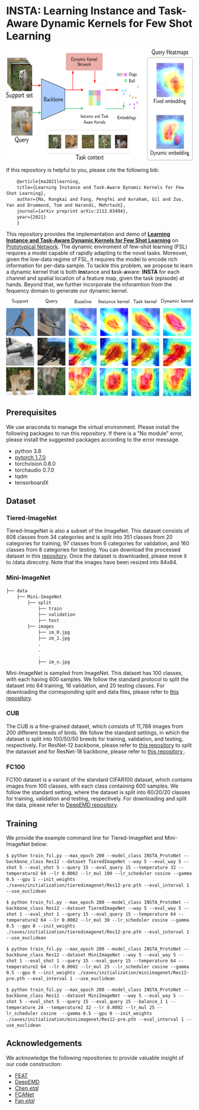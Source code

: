 # INSTA: Learning Instance and Task-Aware Dynamic Kernels for Few Shot Learning

<p align="center">
  <img src="visual/concept.png" width="700" height="300">
</p>

If this repository is helpful to you, please cite the following bib:
```Shell
    @article{ma2021learning,
    title={Learning Instance and Task-Aware Dynamic Kernels for Few Shot Learning},
    author={Ma, Rongkai and Fang, Pengfei and Avraham, Gil and Zuo, Yan and Drummond, Tom and Harandi, Mehrtash},
    journal={arXiv preprint arXiv:2112.03494},
    year={2021}
    }
 ```   
This repository provides the implementation and demo of [**Learning Instance and Task-Aware Dynamic Kernels for Few Shot Learning**](https://arxiv.org/abs/2112.03494) on [Prototypical Network](https://arxiv.org/pdf/1703.05175.pdf). The dynamic enviroment of few-shot learning (FSL) requires a model capable of rapidly adapting to the novel tasks. Moreover, given the low-data regime of FSL, it requires the model to encode rich information for per-data sample. To tackle this problem, we propose to learn a dynamic kernel that is both **ins**tance and **t**ask-**a**ware: **INSTA** for each channel and spatial location of a feature map, given the task (episode) at hands. Beyond that, we further incorporate the inforamtion from the fequency domain to generate our dynamic kernel. 
<p align="center">
  <img src="visual/heatmap.png">
</p>

## Prerequisites
We use anaconda to manage the virtual environment. Please install the following packages to run this repository. If there is a "No module" error, please install the suggested packages according to the error message.
* python 3.8 
* [pytorch 1.7.0](https://pytorch.org/get-started/previous-versions/)
* torchvision 0.8.0
* torchaudio 0.7.0
* tqdm
* tensorboardX

## Dataset

### Tiered-ImageNet

Tiered-ImageNet is also a subset of the ImageNet. This dataset consists of 608 classes from 34 categories and is split into 351 classes from 20 categories for training, 97 classes from 6 categories for validation, and 160 classes from 8 categories for testing. You can download the processed dataset in this [repository](https://github.com/icoz69/DeepEMD). Once the dataset is downloaded, please move it to /data direcotry. Note that the images have been resized into 84x84.

### Mini-ImageNet
```Shell
├── data
    ├── Mini-ImageNet
        ├── split
            ├── train
            ├── validation
            ├── test
        ├── images 
            ├── im_0.jpg
            ├── im_1.jpg
            .
            .
            .
            ├── im_n.jpg
 ```

Mini-ImageNet is sampled from ImageNet. This dataset has 100 classes, with each having 600 samples. We follow the standard protocol to split the dataset into 64 training, 16 validation, and 20 testing classes. For downloading the corresponding split and data files, please refer to [this repository](https://github.com/Sha-Lab/FEAT).

### CUB

The CUB is a fine-grained dataset, which consists of 11,788 images from 200 different breeds of birds. We follow the standard settings, in which the dataset is split into 100/50/50 breeds for training, validation, and testing, respectively. For ResNet-12 backbone, please refer to [this repository](https://github.com/icoz69/DeepEMD) to split the datasset and for ResNet-18 backbone, please refer to [this repository ](https://github.com/imtiazziko/LaplacianShot).

### FC100

FC100 dataset is a variant of the standard CIFAR100 dataset, which contains images from 100 classes, with each class containing 600 samples. We follow the standard setting, where the dataset is split into 60/20/20 classes for training, validation and testing, respectively. For downloading and split the data, please refer to [DeepEMD repository](https://github.com/icoz69/DeepEMD).

## Training

We provide the example command line for Tiered-ImageNet and Mini-ImageNet below:
```shell
$ python train_fsl.py --max_epoch 200 --model_class INSTA_ProtoNet --backbone_class Res12 --dataset TieredImageNet --way 5 --eval_way 5 --shot 5 --eval_shot 5 --query 15 --eval_query 15 --temperature 32 --temperature2 64 --lr 0.0002 --lr_mul 100 --lr_scheduler cosine --gamma 0.5 --gpu 1 --init_weights ./saves/initialization/tieredimagenet/Res12-pre.pth --eval_interval 1  --use_euclidean
```
```shell
$ python train_fsl.py --max_epoch 200 --model_class INSTA_ProtoNet --backbone_class Res12 --dataset TieredImageNet --way 5 --eval_way 5 --shot 1 --eval_shot 1 --query 15 --eval_query 15 --temperature 64 --temperature2 64 --lr 0.0002 --lr_mul 30 --lr_scheduler cosine --gamma 0.5 --gpu 0 --init_weights ./saves/initialization/tieredimagenet/Res12-pre.pth --eval_interval 1 --use_euclidean
 ```
 ```shell
$ python train_fsl.py --max_epoch 200 --model_class INSTA_ProtoNet --backbone_class Res12 --dataset MiniImageNet --way 5 --eval_way 5 --shot 1 --eval_shot 1 --query 15 --eval_query 15 --temperature 64 --temperature2 64 --lr 0.0002 --lr_mul 25 --lr_scheduler cosine --gamma 0.5 --gpu 0 --init_weights ./saves/initialization/miniimagenet/Res12-pre.pth --eval_interval 1 --use_euclidean
 ```
 ```shell
$ python train_fsl.py --max_epoch 200 --model_class INSTA_ProtoNet --backbone_class Res12 --dataset MiniImageNet --way 5 --eval_way 5 --shot 5 --eval_shot 5 --query 15 --eval_query 15 --balance_1 1 --temperature 24 --temperature2 32 --lr 0.0002 --lr_mul 25 --lr_scheduler cosine  --gamma 0.5 --gpu 0 --init_weights ./saves/initialization/miniimagenet/Res12-pre.pth --eval_interval 1 --use_euclidean
 ```
 ## Acknowledgements
 We acknowledge the following repositories to provide valuable insight of our code construciton:

* [FEAT](https://github.com/Sha-Lab/FEAT)
* [DeepEMD](https://github.com/icoz69/DeepEMD)
* [Chen *etal*](https://github.com/wyharveychen/CloserLookFewShot)
* [FCANet](https://github.com/cfzd/FcaNet)
* [Fan *etal*](https://github.com/fanq15/FSOD-code)
